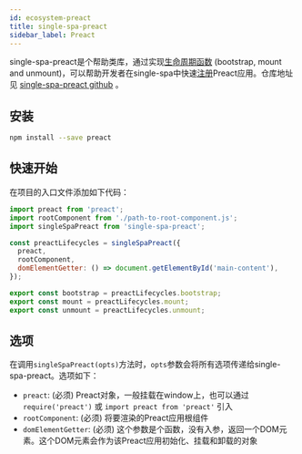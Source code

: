 ```yaml
---
id: ecosystem-preact
title: single-spa-preact
sidebar_label: Preact
---
```


single-spa-preact是个帮助类库，通过实现[生命周期函数](building-applications.md#registered-application-lifecycle) (bootstrap, mount and unmount)，可以帮助开发者在single-spa中快速[注册](building-applications.md#registered-application-lifecycle)Preact应用。仓库地址见 [single-spa-preact github](https://github.com/single-spa/single-spa-preact) 。
## 安装
```sh
npm install --save preact
```

## 快速开始
在项目的入口文件添加如下代码：

```js
import preact from 'preact';
import rootComponent from './path-to-root-component.js';
import singleSpaPreact from 'single-spa-preact';

const preactLifecycles = singleSpaPreact({
  preact,
  rootComponent,
  domElementGetter: () => document.getElementById('main-content'),
});

export const bootstrap = preactLifecycles.bootstrap;
export const mount = preactLifecycles.mount;
export const unmount = preactLifecycles.unmount;
```

## 选项

在调用`singleSpaPreact(opts)`方法时，```opts```参数会将所有选项传递给single-spa-preact。选项如下：
- `preact`: (必须) Preact对象，一般挂载在window上，也可以通过`require('preact')`  或  `import preact from 'preact'` 引入
- `rootComponent`: (必须) 将要渲染的Preact应用根组件
- `domElementGetter`: (必须) 这个参数是个函数，没有入参，返回一个DOM元素。这个DOM元素会作为该Preact应用初始化、挂载和卸载的对象